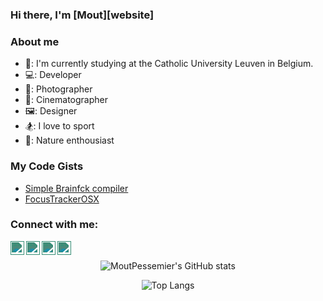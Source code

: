 ### Hi there, I'm [Mout][website]

### About me

- 📖: I'm currently studying at the Catholic University Leuven in Belgium.
- 💻: Developer
- 📸: Photographer
- 🎥: Cinematographer
- 🖼: Designer
- 🏂: I love to sport
- 🌳: Nature enthousiast

### My Code Gists
- [Simple Brainfck compiler](https://gist.github.com/MoutPessemier/4fd8032952c3664e6e0d63377bd88b24)
- [FocusTrackerOSX](https://gist.github.com/MoutPessemier/acddad7e8930d4a13996f1d243746e9b)

### Connect with me:

[<img align="left" alt="Mout Pessemier | YouTube" width="22px" target="_blank" src="https://cdn.jsdelivr.net/npm/simple-icons@v3/icons/youtube.svg" style="filter: invert(48%) sepia(10%) saturate(2105%) hue-rotate(113deg) brightness(91%) contrast(87%);" />][youtube]
[<img align="left" alt="Mout Pessemier | Instagram" width="22px" target="_blank" src="https://cdn.jsdelivr.net/npm/simple-icons@v3/icons/instagram.svg" style="filter: invert(48%) sepia(10%) saturate(2105%) hue-rotate(113deg) brightness(91%) contrast(87%);" />][instagram]
[<img align="left" alt="Mout Pessemier | Twitter" width="22px" target="_blank" src="https://cdn.jsdelivr.net/npm/simple-icons@v3/icons/twitter.svg" style="filter: invert(48%) sepia(10%) saturate(2105%) hue-rotate(113deg) brightness(91%) contrast(87%);" />][twitter]
[<img align="left" alt="Mout Pessemier | LinkedIn" width="22px" target="_blank" src="https://cdn.jsdelivr.net/npm/simple-icons@v3/icons/linkedin.svg" style="filter: invert(48%) sepia(10%) saturate(2105%) hue-rotate(113deg) brightness(91%) contrast(87%);" />][linkedin]

[instagram]: https://www.instagram.com/moutpessemier/
[youtube]: https://www.youtube.com/user/TheSpookyCommando
[twitter]: https://twitter.com/MoutPessemier
[linkedin]: https://www.linkedin.com/in/moutpessemier/
<br />
<p align="center">
  <img alt="MoutPessemier's GitHub stats" src="https://github-readme-stats.vercel.app/api?username=MoutPessemier&count_private=true&theme=onedark&show_icons=true" />
</p>
<p align="center">
  <img alt="Top Langs" src="https://github-readme-stats.vercel.app/api/top-langs/?username=MoutPessemier&layout=compact&count_private=true&theme=onedark&show_icons=true" />
</p>
